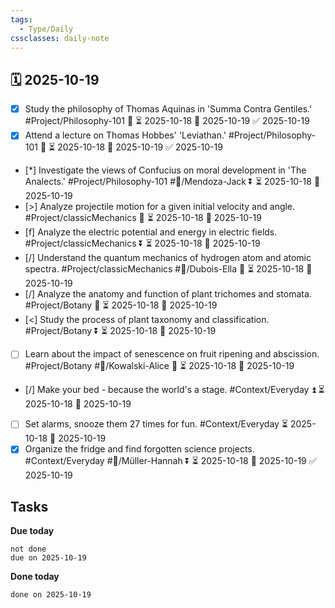 ```yaml
---
tags:
  - Type/Daily
cssclasses: daily-note
---
```


## 🗓️ 2025-10-19

- [x] Study the philosophy of Thomas Aquinas in 'Summa Contra Gentiles.' #Project/Philosophy-101 🔺 ⏳ 2025-10-18 📅 2025-10-19 ✅ 2025-10-19
- [x] Attend a lecture on Thomas Hobbes' 'Leviathan.' #Project/Philosophy-101 🔼 ⏳ 2025-10-18 📅 2025-10-19 ✅ 2025-10-19
- [*] Investigate the views of Confucius on moral development in 'The Analects.' #Project/Philosophy-101 #👤/Mendoza-Jack ⏬ ⏳ 2025-10-18 📅 2025-10-19
- [>] Analyze projectile motion for a given initial velocity and angle. #Project/classicMechanics 🔼 ⏳ 2025-10-18 📅 2025-10-19
- [f] Analyze the electric potential and energy in electric fields. #Project/classicMechanics ⏬ ⏳ 2025-10-18 📅 2025-10-19
- [/] Understand the quantum mechanics of hydrogen atom and atomic spectra. #Project/classicMechanics #👤/Dubois-Ella 🔺 ⏳ 2025-10-18 📅 2025-10-19
- [/] Analyze the anatomy and function of plant trichomes and stomata. #Project/Botany 🔽 ⏳ 2025-10-18 📅 2025-10-19
- [<] Study the process of plant taxonomy and classification. #Project/Botany ⏬ ⏳ 2025-10-18 📅 2025-10-19
- [ ] Learn about the impact of senescence on fruit ripening and abscission. #Project/Botany #👤/Kowalski-Alice 🔽 ⏳ 2025-10-18 📅 2025-10-19
- [/] Make your bed - because the world's a stage. #Context/Everyday ⏫ ⏳ 2025-10-18 📅 2025-10-19
- [ ] Set alarms, snooze them 27 times for fun. #Context/Everyday ⏳ 2025-10-18 📅 2025-10-19
- [x] Organize the fridge and find forgotten science projects. #Context/Everyday #👤/Müller-Hannah ⏬ ⏳ 2025-10-18 📅 2025-10-19 ✅ 2025-10-19

## Tasks

**Due today**

```tasks
not done
due on 2025-10-19
```

**Done today**

```tasks
done on 2025-10-19
```
            